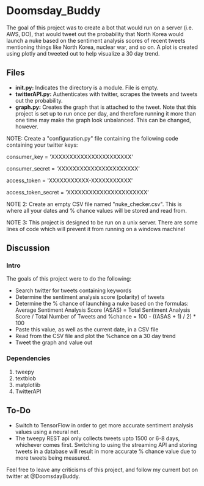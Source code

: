 # Doomsday_Buddy
The goal of this project was to create a bot that would run on a server (i.e. AWS, DO), that would tweet out the probability that North Korea would launch a nuke based on the sentiment analysis scores of recent tweets mentioning things like North Korea, nuclear war, and so on. A plot is created using plotly and tweeted out to help visualize a 30 day trend.

Files
-----
* **__init.py__:** Indicates the directory is a module. File is empty.
* **twitterAPI.py:** Authenticates with twitter, scrapes the tweets and tweets out the probability.
* **graph.py:** Creates the graph that is attached to the tweet. Note that this project is set up to run once per day, and therefore running it more than one time may make the graph look unbalanced. This can be changed, however.

NOTE: Create a "configuration.py" file containing the following code containing your twitter keys:

consumer_key = 'XXXXXXXXXXXXXXXXXXXXXX'

consumer_secret = 'XXXXXXXXXXXXXXXXXXXXXX'

access_token = 'XXXXXXXXXXX-XXXXXXXXXXX'

access_token_secret = 'XXXXXXXXXXXXXXXXXXXXXX'

NOTE 2: Create an empty CSV file named "nuke_checker.csv". This is where all your dates and % chance values will be stored and read from.

NOTE 3: This project is designed to be run on a unix server. There are some lines of code which will prevent it from running on a windows machine!

Discussion
----------
### Intro
The goals of this project were to do the following:

* Search twitter for tweets containing keywords
* Determine the sentiment analysis score (polarity) of tweets
* Determine the % chance of launching a nuke based on the formulas: Average Sentiment Analysis Score (ASAS) = Total Sentiment Analysis Score / Total Number of Tweets and %chance = 100 - ((ASAS + 1) / 2) * 100
* Paste this value, as well as the current date, in a CSV file
* Read from the CSV file and plot the %chance on a 30 day trend
* Tweet the graph and value out

### Dependencies
1. tweepy
2. textblob
3. matplotlib
4. TwitterAPI

To-Do
-----
* Switch to TensorFlow in order to get more accurate sentiment analysis values using a neural net.
* The tweepy REST api only collects tweets upto 1500 or 6-8 days, whichever comes first. Switching to using the streaming API and storing tweets in a database will result in more accurate % chance value due to more tweets being measured.

Feel free to leave any criticisms of this project, and follow my current bot on twitter at @DoomsdayBuddy.
